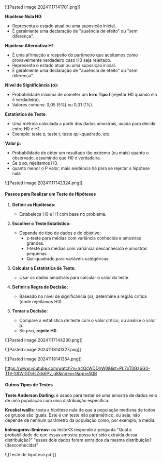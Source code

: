 ![[Pasted image 20241117141701.png]]

**Hipótese Nula H0**: 
- Representa o estado atual ou uma suposição inicial.
- É geralmente uma declaração de "ausência de efeito" ou "sem diferença".

**Hipótese Alternativa H1**: 
- É uma afirmação a respeito do parâmetro que aceitamos como provavelmente verdadeiro caso H0 seja rejeitado.
-  Representa o estado atual ou uma suposição inicial.
- É geralmente uma declaração de "ausência de efeito" ou "sem diferença".

**Nível de Significância (α):**
- Probabilidade máxima de cometer um **Erro Tipo I** (rejeitar H0​ quando ela é verdadeira).
- Valores comuns: 0,05 (5%) ou 0,01 (1%).

**Estatística de Teste:**
- Uma métrica calculada a partir dos dados amostrais, usada para decidir entre H0 e H1​.
- Exemplo: teste z, teste t, teste qui-quadrado, etc.

**Valor p:**
- Probabilidade de obter um resultado tão extremo (ou mais) quanto o observado, assumindo que H0​ é verdadeira.
- Se p≤α, rejeitamos H0​.
- quanto menor  o P valor, mais evidência há para se rejeitar a hipótese nula 

![[Pasted image 20241117142324.png]]

#### **Passos para Realizar um Teste de Hipóteses**

1. **Definir as Hipóteses:**
    
    - Estabeleça H0​ e H1​ com base no problema.

1. **Escolher o Teste Estatístico:**
    
    - Depende do tipo de dados e do objetivo:
        - z-teste para médias com variância conhecida e amostras grandes.
        - t-teste para médias com variância desconhecida e amostras pequenas.
        - Qui-quadrado para variáveis categóricas.
        
1. **Calcular a Estatística de Teste:**
    
    - Usar os dados amostrais para calcular o valor do teste.

1. **Definir a Regra de Decisão:**
    
    - Baseado no nível de significância (α), determine a região crítica (onde rejeitamos H0).

1. **Tomar a Decisão:**
    
    - Compare a estatística de teste com o valor crítico, ou analise o valor p.
    - Se p≤α, **rejeite H0​**.


![[Pasted image 20241117144230.png]]


![[Pasted image 20241118141327.png]]

![[Pasted image 20241118141354.png]]


https://www.youtube.com/watch?v=h4QcWDDlrW0&list=PL7xT0Gz6G0-TfV-S6WiGDvIsZds6Pv_g8&index=1&pp=iAQB

#### Outros Tipos de Testes

**Teste Anderson Darling**: é usado para testar se uma amostra de dados veio de uma população com  uma distribuição específica.

**Kruskal wallis**: testa a hipótese nula de que a população mediana de todos os grupos são iguais. Este é um teste não paramétrico, ou seja, não depende de nenhum parâmetro da população como, por exemplo, a média.

**kolmogorov-Smirnov:** ou testeKS responde à pergunta "Qual a probabilidade de que essas amostra possa ter sido extraída dessa distribuição?" "esses dois dados foram extraidos da mesma distribuição? (desconhecida)"

![[Teste de hipótese.pdf]]